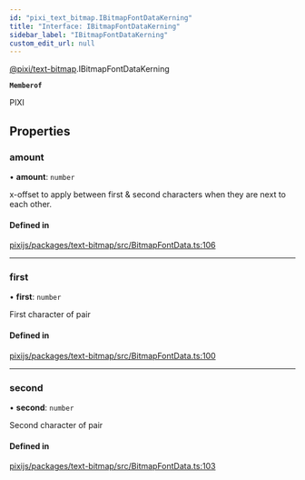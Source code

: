 ```yaml
---
id: "pixi_text_bitmap.IBitmapFontDataKerning"
title: "Interface: IBitmapFontDataKerning"
sidebar_label: "IBitmapFontDataKerning"
custom_edit_url: null
---
```


[@pixi/text-bitmap](../modules/pixi_text_bitmap.md).IBitmapFontDataKerning

**`Memberof`**

PIXI

## Properties

### amount

• **amount**: `number`

x-offset to apply between first & second characters when they are next to each other.

#### Defined in

[pixijs/packages/text-bitmap/src/BitmapFontData.ts:106](https://github.com/pixijs/pixijs/blob/2194fe5c5/packages/text-bitmap/src/BitmapFontData.ts#L106)

___

### first

• **first**: `number`

First character of pair

#### Defined in

[pixijs/packages/text-bitmap/src/BitmapFontData.ts:100](https://github.com/pixijs/pixijs/blob/2194fe5c5/packages/text-bitmap/src/BitmapFontData.ts#L100)

___

### second

• **second**: `number`

Second character of pair

#### Defined in

[pixijs/packages/text-bitmap/src/BitmapFontData.ts:103](https://github.com/pixijs/pixijs/blob/2194fe5c5/packages/text-bitmap/src/BitmapFontData.ts#L103)
